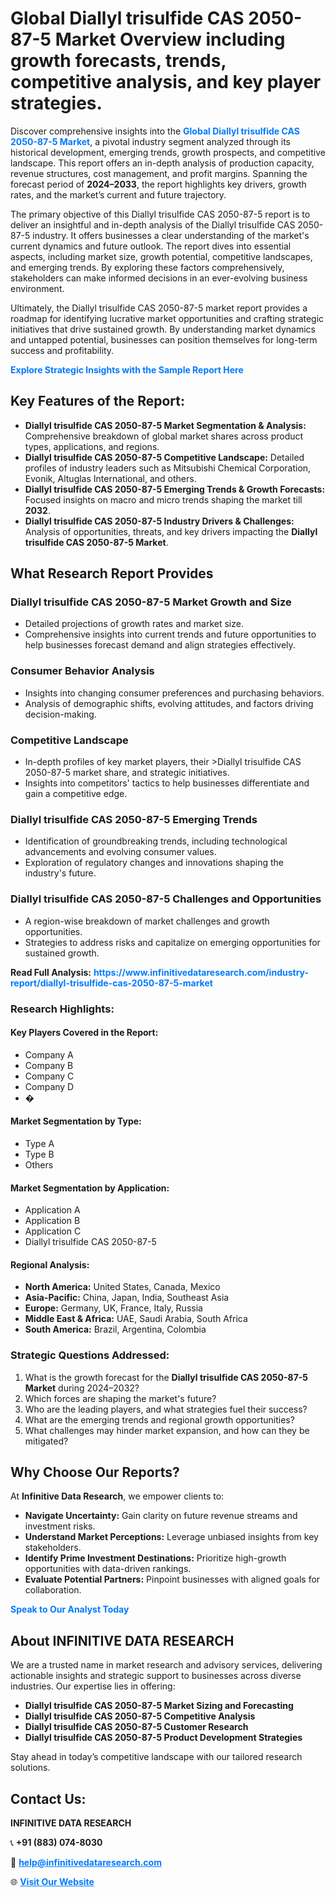 <h1>Global Diallyl trisulfide CAS 2050-87-5 Market Overview including growth forecasts, trends, competitive analysis, and key player strategies.</h1>
<p>
Discover comprehensive insights into the 
<a href="https://www.infinitivedataresearch.com/industry-report/diallyl-trisulfide-cas-2050-87-5-market" rel="dofollow" style="color: #007BFF; text-decoration: none;"><strong>Global Diallyl trisulfide CAS 2050-87-5 Market</strong></a>, a pivotal industry segment analyzed through its historical development, emerging trends, growth prospects, and competitive landscape. This report offers an in-depth analysis of production capacity, revenue structures, cost management, and profit margins. Spanning the forecast period of <strong>2024–2033</strong>, the report highlights key drivers, growth rates, and the market’s current and future trajectory.
</p>
<p>
The primary objective of this Diallyl trisulfide CAS 2050-87-5 report is to deliver an insightful and in-depth analysis of the Diallyl trisulfide CAS 2050-87-5 industry. It offers businesses a clear understanding of the market's current dynamics and future outlook. The report dives into essential aspects, including market size, growth potential, competitive landscapes, and emerging trends. By exploring these factors comprehensively, stakeholders can make informed decisions in an ever-evolving business environment.
</p>
<p>
Ultimately, the Diallyl trisulfide CAS 2050-87-5 market report provides a roadmap for identifying lucrative market opportunities and crafting strategic initiatives that drive sustained growth. By understanding market dynamics and untapped potential, businesses can position themselves for long-term success and profitability.
</p>
<p>
<a href="https://www.infinitivedataresearch.com/request-sample/reportId=107591" style="color: #007BFF; text-decoration: none;"><strong>Explore Strategic Insights with the Sample Report Here</strong></a>
</p>

<h2>Key Features of the Report:</h2>
<ul>
<li><strong>Diallyl trisulfide CAS 2050-87-5 Market Segmentation & Analysis:</strong> Comprehensive breakdown of global market shares across product types, applications, and regions.</li>
<li><strong>Diallyl trisulfide CAS 2050-87-5 Competitive Landscape:</strong> Detailed profiles of industry leaders such as Mitsubishi Chemical Corporation, Evonik, Altuglas International, and others.</li>
<li><strong>Diallyl trisulfide CAS 2050-87-5 Emerging Trends & Growth Forecasts:</strong> Focused insights on macro and micro trends shaping the market till <strong>2032</strong>.</li>
<li><strong>Diallyl trisulfide CAS 2050-87-5 Industry Drivers & Challenges:</strong> Analysis of opportunities, threats, and key drivers impacting the <strong>Diallyl trisulfide CAS 2050-87-5 Market</strong>.</li>
</ul>

<h2>What Research Report Provides</h2>
<h3>Diallyl trisulfide CAS 2050-87-5 Market Growth and Size</h3>
<ul>
<li>Detailed projections of growth rates and market size.</li>
<li>Comprehensive insights into current trends and future opportunities to help businesses forecast demand and align strategies effectively.</li>
</ul>

<h3>Consumer Behavior Analysis</h3>
<ul>
<li>Insights into changing consumer preferences and purchasing behaviors.</li>
<li>Analysis of demographic shifts, evolving attitudes, and factors driving decision-making.</li>
</ul>

<h3>Competitive Landscape</h3>
<ul>
<li>In-depth profiles of key market players, their >Diallyl trisulfide CAS 2050-87-5 market share, and strategic initiatives.</li>
<li>Insights into competitors' tactics to help businesses differentiate and gain a competitive edge.</li>
</ul>

<h3>Diallyl trisulfide CAS 2050-87-5 Emerging Trends</h3>
<ul>
<li>Identification of groundbreaking trends, including technological advancements and evolving consumer values.</li>
<li>Exploration of regulatory changes and innovations shaping the industry's future.</li>
</ul>

<h3>Diallyl trisulfide CAS 2050-87-5 Challenges and Opportunities</h3>
<ul>
<li>A region-wise breakdown of market challenges and growth opportunities.</li>
<li>Strategies to address risks and capitalize on emerging opportunities for sustained growth.</li>
</ul>
<p><strong>Read Full Analysis:</strong> <a href="https://www.infinitivedataresearch.com/industry-report/diallyl-trisulfide-cas-2050-87-5-market" rel="dofollow" style="color: #007BFF; text-decoration: none;"><strong>https://www.infinitivedataresearch.com/industry-report/diallyl-trisulfide-cas-2050-87-5-market</strong></a></p>
<h3>Research Highlights:</h3>
<h4>Key Players Covered in the Report:</h4>
<ul><li>Company A</li><li>Company B</li><li>Company C</li><li>Company D</li><li>�</li></ul>
<h4>Market Segmentation by Type:</h4>
<ul><li>Type A</li><li>Type B</li><li>Others</li></ul>
<h4>Market Segmentation by Application:</h4>
<ul><li>Application A</li><li>Application B</li><li>Application C</li><li>Diallyl trisulfide CAS 2050-87-5</li></ul>

<h4>Regional Analysis:</h4>
<ul>
<li><strong>North America:</strong> United States, Canada, Mexico</li>
<li><strong>Asia-Pacific:</strong> China, Japan, India, Southeast Asia</li>
<li><strong>Europe:</strong> Germany, UK, France, Italy, Russia</li>
<li><strong>Middle East & Africa:</strong> UAE, Saudi Arabia, South Africa</li>
<li><strong>South America:</strong> Brazil, Argentina, Colombia</li>
</ul>

<h3>Strategic Questions Addressed:</h3>
<ol>
<li>What is the growth forecast for the <strong>Diallyl trisulfide CAS 2050-87-5 Market</strong> during 2024–2032?</li>
<li>Which forces are shaping the market's future?</li>
<li>Who are the leading players, and what strategies fuel their success?</li>
<li>What are the emerging trends and regional growth opportunities?</li>
<li>What challenges may hinder market expansion, and how can they be mitigated?</li>
</ol>

<h2>Why Choose Our Reports?</h2>
<p>At <strong>Infinitive Data Research</strong>, we empower clients to:</p>
<ul>
<li><strong>Navigate Uncertainty:</strong> Gain clarity on future revenue streams and investment risks.</li>
<li><strong>Understand Market Perceptions:</strong> Leverage unbiased insights from key stakeholders.</li>
<li><strong>Identify Prime Investment Destinations:</strong> Prioritize high-growth opportunities with data-driven rankings.</li>
<li><strong>Evaluate Potential Partners:</strong> Pinpoint businesses with aligned goals for collaboration.</li>
</ul>
<p><a href="https://www.infinitivedataresearch.com/industry-report/diallyl-trisulfide-cas-2050-87-5-market" rel="dofollow" style="color: #007BFF; text-decoration: none;"><strong>Speak to Our Analyst Today</strong></a></p>

<h2>About INFINITIVE DATA RESEARCH</h2>
<p>We are a trusted name in market research and advisory services, delivering actionable insights and strategic support to businesses across diverse industries. Our expertise lies in offering:</p>
<ul>
<li><strong>Diallyl trisulfide CAS 2050-87-5 Market Sizing and Forecasting</strong></li>
<li><strong>Diallyl trisulfide CAS 2050-87-5 Competitive Analysis</strong></li>
<li><strong>Diallyl trisulfide CAS 2050-87-5 Customer Research</strong></li>
<li><strong>Diallyl trisulfide CAS 2050-87-5 Product Development Strategies</strong></li>
</ul>
<p>Stay ahead in today’s competitive landscape with our tailored research solutions.</p>

<h2>Contact Us:</h2>
<p><strong>INFINITIVE DATA RESEARCH</strong></p>
<p>📞 <strong>+91 (883) 074-8030</strong></p>
<p>📧 <strong><a href="mailto:help@infinitivedataresearch.com" style="color: #007BFF;">help@infinitivedataresearch.com</a></strong></p>
<p>🌐 <strong><a href="https://www.infinitivedataresearch.com" rel="dofollow" style="color: #007BFF;">Visit Our Website</a></strong></p>